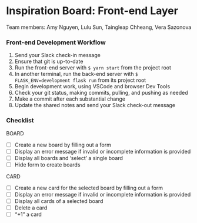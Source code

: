# Inspiration Board: Front-end Layer
Team members: Amy Nguyen, Lulu Sun, Taingleap Chheang, Vera Sazonova

### Front-end Development Workflow
1. Send your Slack check-in message
2. Ensure that git is up-to-date
3. Run the front-end server with `$ yarn start` from the project root
4. In another terminal, run the back-end server with `$ FLASK_ENV=development flask run` from its project root
5. Begin development work, using VSCode and browser Dev Tools
6. Check your git status, making commits, pulling, and pushing as needed
7. Make a commit after each substantial change
8. Update the shared notes and send your Slack check-out message


### Checklist
BOARD
- [ ] Create a new board by filling out a form 
- [ ] Display an error message if invalid or incomplete information is provided
- [ ] Display all boards and ‘select’ a single board 
- [ ] Hide form to create boards

CARD
- [ ] Create a new card for the selected board by filling out a form 
- [ ] Display an error message if invalid or incomplete information is provided
- [ ] Display all cards of a selected board 
- [ ] Delete a card 
- [ ] “+1” a card 